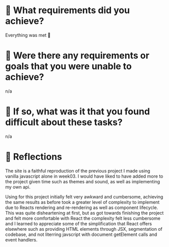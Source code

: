 # 🎯 What requirements did you achieve?
Everything was met 🙂

# 🎯 Were there any requirements or goals that you were unable to achieve?
n/a

# 🎯 If so, what was it that you found difficult about these tasks?
n/a

# 🏹 Reflections

The site is a faithful reproduction of the previous project I made using vanilla javascript alone in week03. I would have liked to have added more to the project given time such as themes and sound, as well as implementing my own api.

Using for this project initially felt very awkward and cumbersome, achieving the same results as before took a greater level of complexity to implement due to Reacts rendering and re-rendering as well as component lifecycle. This was quite disheartening at first, but as got towards finishing the project and felt more comfortable with React the complexity felt less cumbersome and I learned to appreciate some of the simplification that React offers elsewhere such as providing HTML elements through JSX, segmentation of codebase, and not literring javscript with document getElement calls and event handlers.
